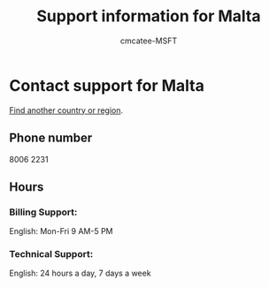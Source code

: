 ﻿---                                
title: Support information for Malta
author: cmcatee-MSFT
ms.author: cmcatee
manager: mnirkhe
audience: Admin
ms.topic: reference
ms.service: o365-administration
ms.collection: Adm_Support
localization_priority: Priority
description: Learn how to contact support for your country or region.
ROBOTS: NOINDEX, NOFOLLOW
---

# Contact support for Malta

[Find another country or region](../contact-support-for-business-products.md).

## Phone number
8006 2231

## Hours
### Billing Support:

English: Mon-Fri 9 AM-5 PM

### Technical Support:

English: 24 hours a day, 7 days a week